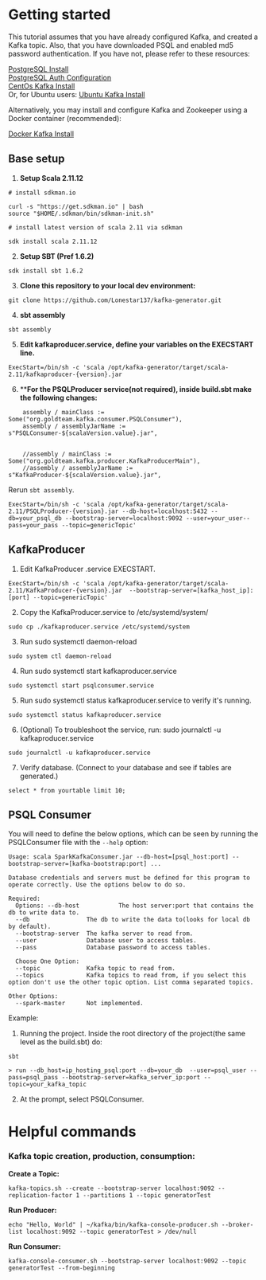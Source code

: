 # Getting started  
This tutorial assumes that you have already configured Kafka, and created a Kafka topic.  Also, that you have downloaded PSQL and enabled md5 password authentication.
If you have not, please refer to these resources:

[PostgreSQL Install](https://www.geeksforgeeks.org/install-postgresql-on-linux/)  
[PostgreSQL Auth Configuration](https://www.liquidweb.com/kb/change-postgresql-authentication-method-from-ident-to-md5/)  
[CentOs Kafka Install](https://www.digitalocean.com/community/tutorials/how-to-install-apache-kafka-on-centos-7)  
Or, for Ubuntu users:
[Ubuntu Kafka Install](https://www.digitalocean.com/community/tutorials/how-to-install-apache-kafka-on-ubuntu-20-04)  

Alternatively, you may install and configure Kafka and Zookeeper using a Docker container (recommended):

[Docker Kafka Install](https://towardsdatascience.com/how-to-install-apache-kafka-using-docker-the-easy-way-4ceb00817d8b)

## Base setup  
1. **Setup Scala 2.11.12**

```
# install sdkman.io

curl -s "https://get.sdkman.io" | bash
source "$HOME/.sdkman/bin/sdkman-init.sh"

# install latest version of scala 2.11 via sdkman

sdk install scala 2.11.12
```

2. **Setup SBT (Pref 1.6.2)**

`sdk install sbt 1.6.2`

3. **Clone this repository to your local dev environment:**

`git clone https://github.com/Lonestar137/kafka-generator.git`

4. **sbt assembly**

`sbt assembly`

5. **Edit kafkaproducer.service, define your variables on the EXECSTART line.**

```
ExecStart=/bin/sh -c 'scala /opt/kafka-generator/target/scala-2.11/kafkaproducer-{version}.jar 
```

6. ****For the PSQLProducer service(not required), inside build.sbt make the following changes:**
```
    assembly / mainClass := Some("org.goldteam.kafka.consumer.PSQLConsumer"),
    assembly / assemblyJarName := s"PSQLConsumer-${scalaVersion.value}.jar",


    //assembly / mainClass := Some("org.goldteam.kafka.producer.KafkaProducerMain"),
    //assembly / assemblyJarName := s"KafkaProducer-${scalaVersion.value}.jar",

```
Rerun `sbt assembly`.

```
ExecStart=/bin/sh -c 'scala /opt/kafka-generator/target/scala-2.11/PSQLProducer-{version}.jar --db-host=localhost:5432 --db=your_psql_db --bootstrap-server=localhost:9092 --user=your_user--pass=your_pass --topic=genericTopic'
```

## KafkaProducer
1. Edit KafkaProducer .service  EXECSTART.  

```
ExecStart=/bin/sh -c 'scala /opt/kafka-generator/target/scala-2.11/KafkaProducer-{version}.jar  --bootstrap-server=[kafka_host_ip]:[port] --topic=genericTopic'
```

2. Copy the KafkaProducer.service to /etc/systemd/system/

`sudo cp ./kafkaproducer.service /etc/systemd/system`


3. Run sudo systemctl daemon-reload 

`sudo system ctl daemon-reload`

4. Run sudo systemctl start kafkaproducer.service

`sudo systemctl start psqlconsumer.service`

5. Run sudo systemctl status kafkaproducer.service to verify it's running.

`sudo systemctl status kafkaproducer.service`

6. (Optional) To troubleshoot the service, run:  sudo journalctl -u kafkaproducer.service

`sudo journalctl -u kafkaproducer.service`

7. Verify database. (Connect to your database and see if tables are generated.)

`select * from yourtable limit 10;`


## PSQL Consumer
You will need to define the below options, which can be seen by running the PSQLConsumer file with the `--help` option:
```
Usage: scala SparkKafkaConsumer.jar --db-host=[psql_host:port] --bootstrap-server=[kafka-bootstrap:port] ...

Database credentials and servers must be defined for this program to operate correctly. Use the options below to do so.

Required:
  Options: --db-host           The host server:port that contains the db to write data to.
  --db                The db to write the data to(looks for local db by default).
  --bootstrap-server  The kafka server to read from.
  --user              Database user to access tables.
  --pass              Database password to access tables.

  Choose One Option:
  --topic             Kafka topic to read from.
  --topics            Kafka topics to read from, if you select this option don't use the other topic option. List comma separated topics.

Other Options:
  --spark-master      Not implemented.
```

Example:
1. Running the project.  Inside the root directory of the project(the same level as the build.sbt) do:
```
sbt

> run --db_host=ip_hosting_psql:port --db=your_db  --user=psql_user --pass=psql_pass --bootstrap-server=kafka_server_ip:port --topic=your_kafka_topic
```

2. At the prompt, select PSQLConsumer.


# Helpful commands

### Kafka topic creation, production, consumption:

**Create a Topic:**

`kafka-topics.sh --create --bootstrap-server localhost:9092 --replication-factor 1 --partitions 1 --topic generatorTest`

**Run Producer:**

`echo "Hello, World" | ~/kafka/bin/kafka-console-producer.sh --broker-list localhost:9092 --topic generatorTest > /dev/null`

**Run Consumer:**

`kafka-console-consumer.sh --bootstrap-server localhost:9092 --topic generatorTest --from-beginning`
